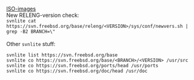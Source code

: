 [ISO-images](http://ftp-archive.freebsd.org/pub/FreeBSD/releases/ISO_IMAGES)<br>
New RELENG-version check:<br>
`svnlite cat https://svn.freebsd.org/base/releng/<VERSION>/sys/conf/newvers.sh | grep -B2 BRANCH=\"`<br><br>
Other `svnlite` stuff:
```
svnlite list https://svn.freebsd.org/base
svnlite co https://svn.freebsd.org/base/<BRANCH>/<VERSION> /usr/src
svnlite co https://svn.freebsd.org/ports/head /usr/ports
svnlite co https://svn.freebsd.org/doc/head /usr/doc
```
